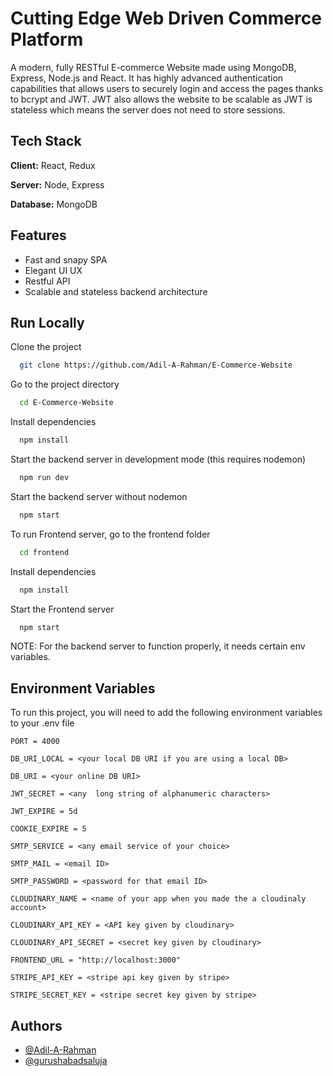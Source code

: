 # Cutting Edge Web Driven Commerce Platform

A modern, fully RESTful E-commerce Website made using MongoDB, Express, Node.js and React. It has highly advanced authentication capabilities that allows users to securely login and access the pages thanks to bcrypt and JWT. JWT also allows the website to be scalable as JWT is stateless which means the server does not need to store sessions.
## Tech Stack

**Client:** React, Redux

**Server:** Node, Express

**Database:** MongoDB


## Features

- Fast and snapy SPA
- Elegant UI UX
- Restful API
- Scalable and stateless backend architecture



## Run Locally

Clone the project

```bash
  git clone https://github.com/Adil-A-Rahman/E-Commerce-Website
```

Go to the project directory

```bash
  cd E-Commerce-Website
```

Install dependencies

```bash
  npm install
```

Start the backend server in development mode (this requires nodemon)

```bash
  npm run dev
```

Start the backend server without nodemon

```bash
  npm start
```

To run Frontend server, go to the frontend folder

```bash
  cd frontend  
```
Install dependencies

```bash
  npm install
```

Start the Frontend server

```bash
  npm start
```

NOTE: For the backend server to function properly, it needs certain env variables. 

## Environment Variables

To run this project, you will need to add the following environment variables to your .env file

`PORT = 4000`

`DB_URI_LOCAL = <your local DB URI if you are using a local DB>`

`DB_URI = <your online DB URI>`

`JWT_SECRET = <any  long string of alphanumeric characters>`

`JWT_EXPIRE = 5d`

`COOKIE_EXPIRE = 5`

`SMTP_SERVICE = <any email service of your choice>`

`SMTP_MAIL = <email ID>`

`SMTP_PASSWORD = <password for that email ID>`

`CLOUDINARY_NAME = <name of your app when you made the a cloudinaly account>`

`CLOUDINARY_API_KEY = <API key given by cloudinary>`

`CLOUDINARY_API_SECRET = <secret key given by cloudinary>`

`FRONTEND_URL = "http://localhost:3000"` 

`STRIPE_API_KEY = <stripe api key given by stripe>`

`STRIPE_SECRET_KEY = <stripe secret key given by stripe>`
## Authors

- [@Adil-A-Rahman](https://github.com/Adil-A-Rahman)
- [@gurushabadsaluja](https://github.com/gurushabadsaluja)
